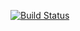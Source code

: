 [![Build Status](https://travis-ci.org/yhyangs/CSE110_LAB5.svg?branch=master)](https://travis-ci.org/yhyangs/CSE110_LAB5)
